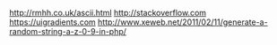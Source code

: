 http://rmhh.co.uk/ascii.html
http://stackoverflow.com
https://uigradients.com
http://www.xeweb.net/2011/02/11/generate-a-random-string-a-z-0-9-in-php/